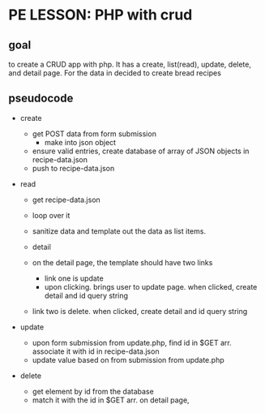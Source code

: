 # PE LESSON: PHP with crud

## goal
to create a CRUD app with php. It has a create, list(read), update, delete, and detail page. For the data in decided to create bread recipes

## pseudocode
- create
	- get POST data from form submission
		- make into json object
	- ensure valid entries, create database of array of JSON objects in recipe-data.json
	- push to recipe-data.json

- read
	- get recipe-data.json
	- loop over it
	- sanitize data and template out the data as list items.

	- detail
	- on the detail page, the template should have two links
		- link one is update
		- upon clicking. brings user to update page. when clicked, create detail and id query string
	- link two is delete. when clicked, create detail and id query string

- update
	- upon form submission from update.php, find id in $GET arr. associate it with id in recipe-data.json
	- update value based on from submission from update.php

- delete
	- get element by id from the database
	- match it with the id in $GET arr. on detail page, 